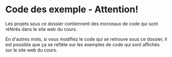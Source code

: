 # Code des exemple - Attention!

Les projets sous ce dossier contiennent des morceaux de code qui sont référés dans le site web du cours.

En d'autres mots, si vous modifiez le code qui se retrouve sous ce dossier, il est possible que ça se reflète sur les exemples de code qui sont affichés sur le site web du cours.
